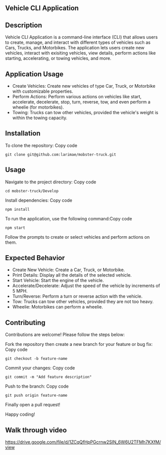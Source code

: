 ## Vehicle CLI Application

## Description
Vehicle CLI Application is a command-line interface (CLI) that allows users to create, manage, and interact with different types of vehicles such as Cars, Trucks, and Motorbikes. The application lets users create new vehicles, interact with exisiting vehicles, view details, perform actions like starting, accelerating, or towing vehicles, and more.

## Application Usage
* Create Vehicles: Create new vehicles of type Car, Truck, or Motorbike with customizable properties.
* Perform Actions: Perform various actions on vehicles like start, accelerate, decelerate, stop, turn, reverse, tow, and even perform a wheelie (for motorbikes).
* Towing: Trucks can tow other vehicles, provided the vehicle's weight is within the towing capacity.

## Installation
To clone the repository: Copy code
```
git clone git@github.com:larimae/mobster-truck.git
```
## Usage 
Navigate to the project directory: Copy code
```
cd mobster-truck/Develop
```

Install dependencies: Copy code
```
npm install
```

To run the application, use the following command:Copy code
```
npm start
```
Follow the prompts to create or select vehicles and perform actions on them.

## Expected Behavior
* Create New Vehicle: Create a Car, Truck, or Motorbike.
* Print Details: Display all the details of the selected vehicle.
* Start Vehicle: Start the engine of the vehicle.
* Accelerate/Decelerate: Adjust the speed of the vehicle by increments of 5 MPH.
* Turn/Reverse: Perform a turn or reverse action with the vehicle.
* Tow: Trucks can tow other vehicles, provided they are not too heavy.
* Wheelie: Motorbikes can perform a wheelie.

## Contributing
Contributions are welcome! Please follow the steps below:

Fork the repository then create a new branch for your feature or bug fix: Copy code
```
git checkout -b feature-name
```
Commit your changes: Copy code
```
git commit -m "Add feature description"
```
Push to the branch: Copy code
```
git push origin feature-name
```
Finally open a pull request!

Happy coding!

## Walk through video
https://drive.google.com/file/d/1ZCqQfHpPGcrnw2SIN_6W6U2TFMh7KXfM/view


